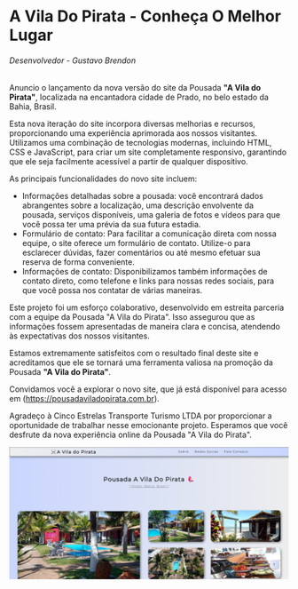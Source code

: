<h1>A Vila Do Pirata - Conheça O Melhor Lugar</h1>
<h6>Desenvolvedor - Gustavo Brendon</h6>

Anuncio o lançamento da nova versão do site da Pousada <strong>"A Vila do Pirata"</strong>, localizada na encantadora cidade de Prado, no belo estado da Bahia, Brasil.

Esta nova iteração do site incorpora diversas melhorias e recursos, proporcionando uma experiência aprimorada aos nossos visitantes. Utilizamos uma combinação de tecnologias modernas, incluindo HTML, CSS e JavaScript, para criar um site completamente responsivo, garantindo que ele seja facilmente acessível a partir de qualquer dispositivo.

As principais funcionalidades do novo site incluem:

<ul>
  <li>Informações detalhadas sobre a pousada: você encontrará dados abrangentes sobre a localização, uma descrição envolvente da pousada, serviços disponíveis, uma galeria de fotos e vídeos para que você possa ter uma prévia da sua futura estadia.</li>
  <li>Formulário de contato: Para facilitar a comunicação direta com nossa equipe, o site oferece um formulário de contato. Utilize-o para esclarecer dúvidas, fazer comentários ou até mesmo efetuar sua reserva de forma conveniente.</li>
  <li> Informações de contato: Disponibilizamos também informações de contato direto, como telefone e links para nossas redes sociais, para que você possa nos contatar de várias maneiras.</li>
</ul>

Este projeto foi um esforço colaborativo, desenvolvido em estreita parceria com a equipe da Pousada "A Vila do Pirata". Isso assegurou que as informações fossem apresentadas de maneira clara e concisa, atendendo às expectativas dos nossos visitantes.

Estamos extremamente satisfeitos com o resultado final deste site e acreditamos que ele se tornará uma ferramenta valiosa na promoção da Pousada <strong>"A Vila do Pirata"</strong>.

Convidamos você a explorar o novo site, que já está disponível para acesso em (https://pousadaviladopirata.com.br).

Agradeço à Cinco Estrelas Transporte Turismo LTDA por proporcionar a oportunidade de trabalhar nesse emocionante projeto. Esperamos que você desfrute da nova experiência online da Pousada "A Vila do Pirata".

<img src="https://github.com/GulinBro/VilaDoPirata/blob/main/AVilaDoPirata.png" alt = "Imagem da parte inicial do site"> 


